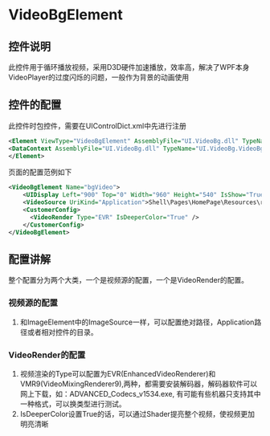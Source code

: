 # VideoBgElement

## 控件说明
此控件用于循环播放视频，采用D3D硬件加速播放，效率高，解决了WPF本身VideoPlayer的过度闪烁的问题，一般作为背景的动画使用

## 控件的配置

此控件时包控件，需要在UIControlDict.xml中先进行注册
```xml
<Element ViewType="VideoBgElement" AssemblyFile="UI.VideoBg.dll" TypeName="UI.VideoBg.VideoBgControl, UI.VideoBg, Version=1.0.0.0, Culture=neutral, PublicKeyToken=null">
<DataContext AssemblyFile="UI.VideoBg.dll" TypeName="UI.VideoBg.VideoBgControlViewModel, UI.VideoBg, Version=1.0.0.0, Culture=neutral, PublicKeyToken=null" />
</Element>
```
页面的配置范例如下

```xml
<VideoBgElement Name="bgVideo">
    <UIDisplay Left="900" Top="0" Width="960" Height="540" IsShow="True" ZIndex="1" UsePercent="False" />
    <VideoSource UriKind="Application">Shell\Pages\HomePage\Resources\report-bg.mp4</VideoSource>
    <CustomerConfig>
      <VideoRender Type="EVR" IsDeeperColor="True" />
    </CustomerConfig>
</VideoBgElement>
```

## 配置讲解

整个配置分为两个大类，一个是视频源的配置，一个是VideoRender的配置。
### 视频源的配置
1.  和ImageElement中的ImageSource一样，可以配置绝对路径，Application路径或者相对控件的目录。
### VideoRender的配置
1. 视频渲染的Type可以配置为EVR(EnhancedVideoRenderer)和VMR9(VideoMixingRenderer9),两种，都需要安装解码器，解码器软件可以网上下载，如：ADVANCED_Codecs_v1534.exe, 有可能有些机器只支持其中一种格式，可以换类型进行测试。
2. IsDeeperColor设置True的话，可以通过Shader提亮整个视频，使视频更加明亮清晰